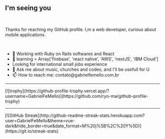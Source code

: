 
## I'm seeing you
<br />
<p>Thanks for reaching my GitHub profile. I,m a web developer, curious about mobile applications.</p>
<br />
<ul>
<li> 🔭 Working with Ruby on Rails softwares and React</li>
<li> 🌱 learning = Array['firebase', 'react native', 'AWS', 'nextJS', 'IBM Cloud']</li>
<li> Looking for international small jobs experience  </li>
<li> 💬 Ask me about music, churches and codes, and I'll be usefull for U</li>
<li> 📫 How to reach me: contato@gabrielfemello.com.br</li>
</ul>
<hr>
[![trophy](https://github-profile-trophy.vercel.app/?username=GabrielFeMello)](https://github.com/ryo-ma/github-profile-trophy)
<hr>
[![GitHub Streak](http://github-readme-streak-stats.herokuapp.com?user=GabrielFeMello&theme=vue-dark&hide_border=true&date_format=M%20j%5B%2C%20Y%5D)](https://git.io/streak-stats)


<!--
**GabrielFeMello/GabrielFeMello** is a ✨ _special_ ✨ repository because its `README.md` (this file) appears on your GitHub profile.

Here are some ideas to get you started:

-->
